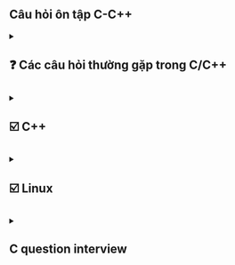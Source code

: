 ## Câu hỏi ôn tập C-C++ 
<details> 
<summary><h2> ❓ Các câu hỏi thường gặp trong C/C++<h2></summary>
<details>
    <summary><h3>⭐Tại sao lại sử dụng ngôn ngữ C<h3></summary>
    
C có nhiều ưu điểm chẳng hạn như : về mặc tốc độ, tính linh hoạt tính module và khả năng mở rộng. đặc biệt nó gần với ngôn ngữ máy cho khả năng linh hoạt vể kiểm soát vùng nhớ tác động lên phần cứng sâu hơn. 
</details>

<details>
    <summary><h3>⭐ Điểm khác biệt C/C++ <h3></summary>

C là ngôn ngữ cơ sở nền tảng cho nhiều ngôn ngữ khác, trong đó bao gồm c++, vì vậy c và c++ có nhiều điểm khác biệt nhau. C theo hướng thủ tục còn c++ hướng đối tượng. 
    
Hướng thủ tục là c chia nhỏ chương trình thành các hàm và hoạt động theo trình tự nhất định. C được trình bài theo hướng tuyến tính thông qua các hàm không có khái niệm lớp hay đối tượng như c++. các hàm của C thì hoạt động độc lập và không có khái niệm đóng gói hay kế thừa như c++.
Về biến thì các biến toàn cục và cục bộ được dùng để chia sẽ dữ liệu giữa giữa các hàm nhưng không có khả năng ẩn nó bên trong 1 đối tuọng .

Quy trình thực thi: thì C thực thi từ trên xuống dưới theo thứ tự, Không có khả năng Đa hình nay nạp chồng 1 cách linh hoạt như c++.

</details>

<details>
    <summary><h3> ⭐ Làm thế nào để tăng và giảm trong C <h3></summary>

++variable or variable++ 

> Sự khác nhau của chúng

++variable : Tăng trước sau dó mới dùng giá trị đó 
```c
int i = 7;
int x = 3;
int c = 7 + (++x) = 11;
```
variable++ : dùng rồi mới tăng 
```c
int i = 7;
int x = 3;
int c = 7 + (x++) = 10;
```

</details>

<details>
    <summary><h3>⭐ Khái niệm con trỏ treo lơ lửng trong C<h3></summary>

Là 1 con trỏ đến 1 vùng nhớ được giải phóng hay đến vùng nhớ k hợp lệ. Khi một con trỏ trở thành con trỏ lơ lửng việc sử dụng sẽ gây ra hậu quả không mông muốn. Khi ta cố gắng tri cập vào địa chỉ của con trỏ lơ lững ta có thể gặp lỗi runtime hay crash hoặc kết quả không đoán trước được.

</details>

<details>
    <summary><h3>⭐ Cách để bạn có thể lấy được dữ liệu người dùng <h3></summary>

Dùng scanf() để đọc giá trị từ bàn phím. Đọc dữ liệu theo các định dạng đã được chỉ định 
</details>

<details>
    <summary><h3>⭐ So sánh global variable và local variable <h3></summary>

- Về thời gian tồn tại
    G_var : tồn tại đến khi chương trình kết thúc.
    L_var : tồn tại trong func mà nó được khởi tạo và sẽ đươc giải phóng khi func kết thúc.
    Static L_var : sẽ tồn tại đến khi chương trình kết thúc. nhưng nó chỉ được gọi tại func khai báo nó. và giữ nguyên giá trị khi được gọi lại tại hàm.
- Về vị trí lưu trữ : 
    G_var: được lưu ở phân vùng data or bss tùy thuộc vào cách khai báo.
    L_var: được lưu tại phân vùng stack của bộ nhớ.
    static l_var : được lưu tương tự như G_var. 

</details>

<details>
    <summary><h3>⭐ String có phải là một kiểu dữ liệu không <h3></summary>

- String không phải là một kiểu dữ liệu nguyên thủy. thay vào đó chuổi trong C được biểu diễn thông qua một mảng ký tự(char []) được kết thúc bằng '\0' null character.
- String có thể được khai báo ở stack head hay là cả .rodata (read only data) dùng con trỏ để trỏ đến phân vùng đó.

</details>

<details>
    <summary><h3>⭐ Library<h3></summary>
Có 2 loại lib là static lib và dynamic lib(shared lib)
>> Sự khác nhau giữa chúng 
    Static lib : là tập hợp các file object đã biên dịch sẵn liên kết lại thành 1 file .a (unix) hay lib(win) Khi biên dịch toàn bộ mã cần thiết từ static lib sẽ được nhúng thảng vào file thực thi . 
    = load nhanh hơn không cần reslove symbol lúc runtime 
    = file thực thi lớn, cần build lại chương trình lúc cập nhật, có thể taoj bản dư thừa củ cùng một thư viện dùng các ứng dụng khác nhau 
    dynamic lib: là thư viện biên dịch riêng biệt .so (unix) hay .dll (win) khi biên dịch chỉ thông tin metadata và sysbol được nhúng vào file thực thi 
    = kích thước file thực thi nhỏ hơn, dễ cập nhật thư viện mà không cần build lại chương trình, các ứng dụng khác nhau có thể dùng chung 1 bản thư viện 
    = Phụ thuộc vào file trên hệ thống thiếu .so hay dll sẽ không chạy, việc resolve symbol có thể mất thời gian lúc runtime, rủi ro version mismatch
</details>

<details>
    <summary><h3>⭐ Khái niệm statck trong C/c++<h3></summary>

là dạng cấu trúc dữ liệu FILO: có nghĩa là dữ liệu đưa vào đầu tiên sẽ nằm dưới đái và khi lấy ra sẽ lấy từ trên xuống.
Stack có bộ nhớ rất thấp tùy thuộc vào kiến trúc hệ điều hành. nếu khai báo vượt quá sẽ gây ra lỗi tràn stack (Stack overflow)
</details>

<details>
    <summary><h3>⭐ Điều gì xảy ra khi một ngoại lệ (exception) được ném ra và không được bắt<h3></summary>

- Ứng dụng bị dừng đột ngột : hệ điều hành trình biên dịch sẽ chấm dứt quá trình thực thi của chương trình để ngăn chặn hành vi không mong muốn 
- Thông báo lỗi hệ thống
- Rò rỉ tài nguyên : Ngoại lệ xảy ra trong khi tài nguyên như tệp tin, bộ nhớ hoặc kết nối mạng đang được sử dụng mà không có cơ chế giải phóng có thể dẫn đến rò rỉ tài nguyên.
- Trạng thái không nhất quán : Nếu chương trình thực hiện 1 thao tác quan trọng(ví dụ như cập nhật dữ liệu) dữ liệu có thể bị sai lệch hoặc không được lưu trữ đầy đủ 
- Ảnh hưởng đến trạng thái người dùng : Trong các ứng dụng giao diện người dùng một ngoại lệ không được xử lý có thể khiến ứng dụng bị treo .
</details>

<details>
    <summary><h3>⭐ Điều gì xảy ra khi ta cố gắn giải phóng con trỏ đã giải phóng trc đó <h3></summary>

- Lỗi segmentation fault Hệ thống có thể phát hiện lỗi truy cập bộ nhớ không hợp lệ và chấm dứt chương trình với lỗi segmentation fault 
- Lỗi khó đoán định : Bộ nhớ có thể thay đổi không mong muốn, dẫn đến hành vi kỳ lại trong chương trình mà khó xác định nguyên nhân .
- Rò rỉ hoặc hỏng bộ nhớ: một số hệ thống quản lý bộ nhớ có thể cấp phát lại vùng nhớ bị giải phóng, gây ra lỗi truy suất dữ liệu hoặc chương trình treo.
- Lỗ hỏng bảo mật 
</details>

<details>
    <summary><h3>⭐ Cấu trúc dữ liệu tree<h3></summary>

- Là một kiểu cấu trúc phân cấp trong đó mỗi phần tử(node) có thể có nhiều phần tử con Một số loại cây phổ biến 

Binary tree(cây nhị phân) : mỗi note có tối đa 2 phần tử con  
binary search tree cây nhị phân có tính chất đặt biệt. Với mỗi node, tất cả các giá trị bên trái nhỏ hơn node và các giá trị bên phải lớn hơn node 
B-tree : được dùng trong nhiều hệ thống tệp
AVL-tree Cây Bts có thêm tập tính cân bằng để đảm bảo hiệu xuất tốt khi tìm kiếm.  
</details>

<details>
    <summary><h3>⭐ Khái niệm binary tree<h3></summary>

-> cấu trúc dữ liệu dạng cây mỗi node có tối đa 2 node con một bên trái 1 bên phải , có 1 node root từ đó các node con được xây dựng dựa trên node root. 
-> Có thể rỗng, tức là không có node nào. 

</details>

<details>
<summary><h3>⭐ Sự khác biệt của delete và delete [] trong c++<h3></summary>

-> cả 2 đều được dùng để giải phóng bộ nhớ của một đối tượng được cấp phát bằng new.
->> delete : giải phóng một đối tượng được cấp phát bằng new.
->> delete[] : giải phóng một mảng đối tưởng cấp phát bằng new[].
</details>

<details>
<summary><h3>⭐  <h3></summary>
</details>
</details>

<details>
<summary><h2>☑️ C++ <h2></summary>

<details>
<summary><h3>🌏 Class and Object<h3></summary>

-> Class là gì :  class là một kiểu cấu trúc dữ liệu trong c++ do người dùng tự định nghĩa dùng để mô tả các thuộc tính và phương thức. class là một khuôn mẫu sẽ không tốn bộ nhớ ram cho đến khi được dùng để khởi tạo.
-> object là gì : là 1 đối tượng được khai báo tư class và nó sẽ chiếm một vùng nhớ cụ thể trên ram để lưu trữ dữ liệu và cung cấp các phương thức của class.

<details>
<summary><h4>💙 Constructor and destructor <h4></summary>
-> Constructor là gì : Constructor là 1 phương thức đặt biệt, được gọi khi khởi tạo object. mục đích là khởi tạo giá trị ban đầu cho obj. 
->> Đặc điểm : có trùng tên với class và không có kiểu trả về kể cả kiểu void, có thể overload được với các parameter khác nhau.

-> Destructor  là gì : ngược lại với destructor là 1 phương thức được gọi tự động khi object ra khỏi phạm vi hoạt động hoặc bị giải phóng.
->> Đặc điểm : giống tên class nhưng có dấu ngã và kcos tham số và k overload.

</details>
<details>
<summary><h4>💙 Copy constructor<h4></summary>

-> là 1 contructor đặt biệt để tạo 1 đối tương mới bằng cách sao chep giá trị của 1 obj hiện có. nó được dùng nếu bạn muốn đảm bảo quá trình copy 1 cách chính xác và và kiểm soát được hành vi sao chep. 
->> Tham số truyền vào là 1 tham chiếu hằng đến 1 obj 
->> copy là 1 khái niệm và deep copy hay shallow là 1 quá trình thực hiện 

```c++
class obj1 {
    public:
    int x ;
    obj1(int a) : x(a){}
    obj1(const obj1 &a){
        x = a.x;
    }
};

int main(void){
    obj1 myObj(2);
    obj1 my_2 = myObj;
    printf("%d",my_2.x); // => out 2
    return 0;
}
```
</details>
<details>
<summary><h4>💙 Move constructor <h4></summary>

-> Move constructor la gi : là 1 constructỏ đặc biệt thay vì sao chép lại nó sẽ lấy giá trị của 1 obj sẵn có và đặt giá trị của obj có sẵn về trạng thái hợp lệ nhưng rỗng (con trỏ của đối tượng cũng sẽ là con trỏ null pointer) 

-> ứng dụng: khi làm việc với dữ liệu lớn(như mảng hay danh sách hoặc đối tượng có vùng nhớ động) thì giúp giảm tài nguyên và tối ưu chi phí. đảm bảo thao tác nhanh chống mà không tạo ra bản sao.

```c++
class obj1 {
    public:
    int* x ;
    obj1(int a) : x(a){}
    obj1(obj1 &&a){
        x =new int(a.x);
    }
};

int main (void){
    obj1 my_1(2);
    obj1 my_2 = std::move(my_1);
    my_1.x ; /// khong co gi
    my_2.x ; /// 2
}
```
</details>

<details>
<summary><h4>💙 Shallow copy <h4></summary>

-> tạo bản sao chứa tham chiếu hoặc con trỏ đến dữ liệu góc thay vì sao chép toàn bộ. vì vậy khi thay đổi giá trị thì đối tượng gốc cũng bị ảnh hưởng. do cùng tham chiếu đến 1 địa chỉ.
-> lưu ý shallow copy có thể gây lỗi , đặt biệt trong trường hợp giải phóng bộ nhớ. con trỏ obj còn lại sẽ bị tình trạng con trỏ lơ lửng.
```c++
class obj1 {
    public:
    int* x ;
    obj1(int a) {
        x = new int (a);
    }
    obj1(const obj1 &a){
        x =a.x;
    }
};

int main (void){
    obj1 my_1(2);
    obj1 my_2 = my_1;
    my_1.x ; /// 2
    my_2.x ; /// 2
}
```
</details>
<details>
<summary><h4>💙 Deep copy  <h4></summary>

-> là cách sao chép mà các đối tượng bằng cachs nhân bản hoàn toàn và nó đều đọc lập và không chia sẽ vùng nhớ với đối tượng gốc.
```c++
class obj1 {
    public:
    int* x ;
    obj1(int a) {
        x = new int (a);
    }
    obj1(const obj1 &a){
        x =new int (*a.x);
    }
};

int main (void){
    obj1 my_1(2);
    obj1 my_2 = my_1;
    my_1.x ; /// 2
    my_2.x ; /// 2
    *my_2.x =3;
    my_1.x ; /// 2
    my_2.x ; /// 3  
}
```

</details>
<details>
<summary><h4>💙 Friend  <h4></summary>

-> dungf để khai báo một hàm hoặc 1 class là bạn bè của 1 class khác khi 1 hàm hoặc 1 class đuocwj khai báo friend nó có quyền truy cập vào các thành viên (private) or protected mặc dù theo mặc định thì các hàm này chỉ cps thể truy cập từ bên trong class.
```c++
class myObj{
    private : 
    int x;
    public :
    myObj(int a) : x(a){}

    friend void display (const myObj &obj);
}

void display (const myObj &obj){
    printf("%d", obj.x);
}

int main (){
    myObj o1(1);
    display(o1); // 1
    return 0;
}
/////////////////
class myObj{
    private : 
    int x;
    public :
    myObj(int a) : x(a){}

    friend class B;
}
class B{
    public:
    void display (const myObj &obj){
    printf("%d", obj.x);
}
}

int main (){
    myObj o1(1);
    B o2;
    o2.display(o1); // 1
    return 0;
}
```
</details>
<details>
<summary><h4>💙 this pointer <h4></summary>

-> COn tror this được sử dụng bên trong class giúp tham chiếu đến đối tượng hiện tại đang goi thành viên của class. 

->> Chỉ dùng bên trong class luôn trỏ đến đối tượng hiện tại tức là đối tượng mà phương thức đó đang gọi giúp tham chiếu đến chính đối tượng hiện tại đâg gọi thành viên của class. Hữu ích khi có sự trùng lập giữa biến và tham số giúp phân biệt rõ ràng hơn

</details>
</details>

<details>
<summary><h3>🌏 Overloading <h3></summary>

- Overloading là gì : là một kỹ thuật trong c++ cho phép nạp chồng các hàm toán tử có tên trùng nhau nhưng có các chức năng khác nhau, dựa vào số lượng hoặc kiểu tham số mà ta cung cấp. overloading giúp cho mã nguồn linh hoạt và dễ đọc hơn

- lưu ý khi dùng không thể overload :: .* . . hai hàm chỉ dựa trên kiểu trả về

- overloading  function : sử dụng 1 tên hàm cho nhiều chức năng dựa vào tham số truyền vào.
- operator overloading : mở rộng chức năng của toán tử để làm việc với kiểu dữ liệu tùy chỉnh.

<details>
<summary><h4>💙 copy <h4></summary>

- Khi operator overloading = kiểm soát đối tuongjw được gán từ đối tượng khác

- Toán tử này nó khác với copy constructor nó chỉ được gọi khi cả 2 đã tồn tại 

```c++
class my_obj{
    private :
        int * data;
    public :
        my_obj(int a){
            data = new int(a);
        }
        my_obj& operator=(const my_obj& obj){
            if (this != &obj){
                delete data;
                *(this->data) = new(*obj.data);
            }
            return *this;
        }
};

int main void {
    my_obj o1(12);
    my_obj o2(1);
    o2 = o1;
    // o2.data =12
}

```
</details>
<details>
<summary><h4>💙 Move <h4></summary>

tương tự như move constructor thì move operator cũng là duy chuyển dữ liệu từ đối tượng này sang đối tượng khác và đưa dữ liệu của đối tưởng củ thành rỗng . chỉ khác là nó chỉ áp dụng cho 2 đối tượng đã tạo rồi. 

```c++
class my_obj{
    private :
        int * data;
    public :
        my_obj(int a){
            data = new int(a);
        }
        my_obj& operator=(const my_obj& obj){
            if (this != &obj){
                delete data;
                *(this->data) = new(*obj.data);
                obj.data = nullptr; 
            }
            return *this;
        }
};

int main void {
    my_obj o1(12);
    my_obj o2(1);
    o2 = std::move(o1);
    // o2.data =12
    // o1.data = null
}

```
</details>

<details>
<summary><h4>💙 member function <h4></summary>

- khi overloading member function thì các member đó có thể cùng trong 1 class cùng tên với nhau nhưg sẽ khác các parameter 
</details>

</details>

<details>
<summary><h3>🌏 Inheritance <h3></summary>

- Inheritance là gì : Cho phép các lớp con kế thừa các thuộc tính và phương thức của lớp khác. Mục đích là giảm thiểu mã nguồn tái sữ dụng lại mã.

- public Inheritance : lớp con kế thừa các thành phần của lớp cha và đặt nó ở trạng public bên lớp con. các trạng thái protected được kế thưa nhưng sẽ vẫn ở trạng thái protected và chỉ có thể truy cập bằng các phương thức được cup cấp ở lớp con.Đối vói private khi kế thừa thì lớp con vẫn có nhưng các thành phần này phải được gọi từ public tại lớp cha khai báo và lớp con kế thừa.

- protected Inheritance : lớp con kế thừa và đặt các kế thừa ở trạng thái protected tức là không thể gọi bên ngoài nhưng có thể gọi thông qua các method mà lớp con cung cấp và có thể kế thừa cho các lớp con tiếp theo.

- private Inheritance : Lớp con kế thừa và đặt tất cả các thuộc tính về pravite. thành viên private của lớp cha vẫn phải gọi qua phương thức được khai báo ở lớp cha. còn các thành viên ở protected or public vẫn có thể truy cập qua phương thức của lớp con. nhưng các kế thừa sau sẽ phải được gọi qua phương thức của lớp lớn hơn.

<details>
<summary><h4>💙 Constructor and destructor <h4></summary>

- Khi lóp con được khởi tạo thì nó sẽ gọi constructor của lớp cha trước. nếu lớp cha không có constructor thì chương trinhf sẽ tạo 1 constructor cho lớp lớp đó. nếu lớp cha k khai báo constructor defaul mà khai báo constructor có tham số cài đặ thì lớp con phải gọi tường minh trước VD:
```c++
class parent {
    private : 
        int data;
    public :
        parent(int a) : data(a){}
};

class child : public parent {
    private : 
        int data;
    public :
        chill(int value ) : parent(value){}
};
```

</details>

<details>
<summary><h4>💙 Copy and move <h4></summary>

Copy hoặc Move Constructor trong Kế thừa:

Copy/Move Constructor không chỉ ở lớp con mà còn ở lớp cha:

Khi lớp con có copy constructor hoặc move constructor, lớp con phải tường minh gọi copy hoặc move constructor của lớp cha.

Nếu không gọi tường minh, copy/move constructor mặc định của lớp cha (nếu có) sẽ được gọi tự động.

Constructor mặc định và Constructor đặc biệt:

C++ sẽ tự động tạo constructor mặc định (default constructor), copy constructor mặc định, hoặc move constructor mặc định cho lớp, nhưng:

Chỉ khi lớp không khai báo bất kỳ constructor nào.

Nếu lớp có các trường hợp đặc biệt như con trỏ hoặc quản lý vùng nhớ động, và không định nghĩa copy/move constructor tường minh, các constructor mặc định có thể không được tạo, dẫn đến lỗi biên dịch hoặc lỗi khi chạy chương trình (runtime).

Khi đã khai báo constructor bất kỳ:

Nếu một lớp đã khai báo constructor (ví dụ, constructor có tham số), C++ sẽ không tạo constructor mặc định hoặc copy/move constructor mặc định.

Điều này là do C++ coi rằng lập trình viên muốn tự kiểm soát cách đối tượng được khởi tạo.

Khi lớp cha chỉ có constructor tham số, mà lớp con không gọi tường minh copy/move constructor của lớp cha, điều này sẽ gây lỗi biên dịch.

Hậu quả khi không gọi tường minh trong kế thừa:

Khi lớp cha không có constructor mặc định và lớp con không gọi tường minh copy/move constructor của lớp cha, chương trình không thể biên dịch được do thiếu cách khởi tạo phù hợp cho lớp cha.

</details>

</details>

<details>
<summary><h3>🌏 Polymorphism  <h3></summary>

- là tính đa hình trong lập trình hướng đối tượng cho phép 1 đối tượng có thể biểu diễn theo nhiều thuộc tính khác nhau giúp tăng tính linh hoạt mở rộng trong thiết kế chương trình.

- có 2 loại đa hình : 
    
    compiler-time polymorphims : đây là loại đa hình quyết định cách thức hoạt động  của đối tượng tại thời điểm biên dịch chương trình.

    runtime polymorphism : quyết đinh cách thức tại thời điểm chạy. DDuocj thực hiện thông qua kế thừa hoặc hàm ảo hóa(virtual function)

<details>
<summary><h4>💙 Virtual <h4></summary>

- là 1 method trong lớp base được thiết kế để có thể ghi đè bởi các lớp dẫn xuất, cho phép thực hiện runtime-polymorphism. 

- khi 1 phương thức được khai báo virtual điều này có nghĩa là lớp dẫn xuất có thể overide lại cùng tên cùng tham số 

- c++ tạo 1 bảng đặt biệt Vtable chứa các con trỏ đến các phương thức tương ứng của đối tượng thay vì phương thức của lớp cơ sở. tại thời gian chạy con trỏ được sử dụng đê truy cập đến phương thức thực tế của đối tượng. 

- Dùng chung virtual cùng với destructor trong kế thừa đảm bảo destructor của lớp cơ sở được gọi một cách chuẩn sat ví dụ như trong trường hợp dùng con trỏ lớp cơ sở để quản lý đối tượng của lớp dẫn suất mà không dùng virtual thì khi chúng ra giải phóng con trỏ chỉ giải phòng vùng nhớ của lớp cơ sở lớp dẫn xuất k được gọi destructor đúng cách.

vd : khi dùng chung với virtual destructor

```c++
class base{
    private :
        int a
    public : 
        base(int a) : this->a(a){}
        virtual ~base(){
            cout << "Base destructor called" << endl;
        };
};

class derived : public base {
    private:
    int* data;

public:
    derived() {
        data = new int[100]; // Cấp phát vùng nhớ
        cout << "Derived constructor called" << endl;
    }

    ~derived() { // Destructor của lớp dẫn xuất
        delete[] data; // Giải phóng vùng nhớ
        cout << "Derived destructor called" << endl;
    }
};

int main(void){
    base *obj = new derived();
    delete obj;
}
```

    output : Derived destructor called
             Base destructor called




</details>
<details>
<summary><h4>💙 Abstract <h4></summary>

- Đươc sử dụng để định nghĩa 1 khung chung hoặc giao diện cho các lớp dẫn suất. Nó k được sử dụng trực tiếp mà được khai báo qua các lớp con.

- Note : các lớp kế thừa phải khai báo nó không thì chính lớp đó cũng thành 1 abstract . Nên có các virtual destructor để đảm bảo được hủy đúng cách.

- lợi ích là nó tanwng tính linh hoạt và khả năng mở rộng. các lớp mới dễ dàng kế thừa và triển khai mà không cần thay đổi mã nguồn hiện tại. Hổ trợ đa hình giúp các đối tượng khác nhau có thể xử lý thông qua 1 giao diện chung.

</details>
</details>

<details>
<summary><h3>🌏 Smart pointer  <h3></summary>

- smart pointer là một khái niệm dùng để quản lý tự động vùng nhớ động và tài nguyên, thay vì phải lo lắng về việc giải phóng vùng nhớ sau khi dùng. Smart pointer sẽ tự động giải phóng sau khi dùng tránh rò rỉ và duoble delete trong lập trình.

- Các loại smart pointer

    Unique pointer : Chỉ định rỏ quuyền sở hữu ownship của tài nguyên , tại 1 thời điểm chỉ có 1 unique pointer không thể sao chép nhưng có thể move nó. 

    Share poniter : Hổ trợ nhiều đối tượng chia sẽ quyền sở hữu, nó dùng reference count để đếm số lượng đối tượng đang sở hữu khi mà = 0 thì sẽ tự động giải phóng vùng nhớ. 

```c++
int main (void){
    std::share_ptr<int> ptr_1 = std::make_share<int>(20); // count = 1
    {
        std::shared_ptr<int> ptr2 = ptr1; //count = 2
    }
    //count = 1
    return 0;  // count = 0

}
```
    Luu y khi dùng share_pointer phải tránh vòng lập tham chiếu như share A = share b ; và share b lại = share a nếu như vậy referent count sẽ không bao giờ bằng 0; 

    Cách giải quyết là dùng weak pointer vì weak pointer không tăng vòng lập tham chiếu. nó chỉ theo dỗi share poniter mà không tham gia vào quyền sở hữu

</details>

<details>
<summary><h3>🌏 STL<h3></summary>

- Là 1 thư viện tiêu chuẩn trong c++ cung cấp 1 tập hợp các công cụ mạnh mẻ trong c++ để làm việc với cấu trúc dữ liệu và thuật toán. Nó được thiết kế để giúp Dev dễ dàng thao tác với dữ liệu đồng thời đảm bảo tính hiệu quả trong việc quản lý bộ nhớ, xử lý các phép toán, và thực thi các thuật toán phổ biến. 

- Container : là 1 cấu trúc dữ liệu giúp nó quản lý cá nhóm phân tử  các contaner tiêu biểu như list vector 

- Algorithm : STL cung cấp các thuật toán được định nghĩa trước để xử lý dữ liệu như: Sắp xếp (sort) Tìm kiếm (find) Duyệt (for_each) Loại bỏ (remove) Thuật toán hoạt động trên các container thông qua iterators.

- Iterarors : Iterators là công cụ để duyệt qua các phần tử trong containers. Nó tương tự con trỏ, giúp bạn truy cập tuần tự các phần tử.

- Lợi ích của STL:

        Tăng năng suất lập trình:
        Giảm thời gian viết mã nhờ các công cụ đã được tối ưu và thử nghiệm kỹ lưỡng.

        Tính linh hoạt:
        STL cung cấp các công cụ có thể làm việc với bất kỳ loại dữ liệu nào thông qua templates.

        Hiệu suất cao:
        Các cấu trúc dữ liệu và thuật toán trong STL được tối ưu hóa để hoạt động hiệu quả cả về tốc độ và sử dụng bộ nhớ.

        Mã nguồn dễ đọc và bảo trì:
        Sử dụng STL làm cho mã nguồn ngắn gọn, dễ hiểu và có tính module cao.

<details>
<summary><h4>💙 Templates <h4></summary>

- Cung cấp một cách để tạo ra các hàm hoặc các lớp mà kiểu dữ liệu được định nghĩa 1 cách tổng quát. Khi sử dụng templates c++ sẽ tạo ra các phiên bản cụ thể của các hàm hoặc các lớp tương ứng trong quá trình biên dịch

- Function templates : Cho phép định nghĩa hàm với kiểu dữ liệu tổng quát

vd 
```c++
template <typename T>
T add(T a, T b){
    return a+b;
}

int main(void){
    add<float>(5.6, 1.2); // add = 6.7 float
    add<int>(12,3); // 15 int
}

```

- Class template : ddinhj nghia lop voi nhieu kieu du lieu khac nhau

```c++
template <typename A>
class base{
    A data;
    base(A data) : this->data(data){}
    ~base();
}

int main(){
    base<int> obj_1(1); // data = int = 1
    base<string> obj_2("Khoi"); // data = string = Khoi
}
```





</details>

</details>

<details>
<summary><h3>🌏 Lambda expressions<h3></summary>

- Là 1 hàm ẩn danh được khai báo ngay tại nơi cần sử dụng. nó hoạt động như 1 hàm bình thường nhưng có 1 số điểm khác biệt : Không cần đặt tên , có thể truyền trực tiếp vào hàm khác, có thể bắt biến từ môi trường bên ngoài. 

- lợi ích viết hàm ngắn gọn xử lý lọgic ngay tại thời điểm và nó thích hợp với các hàm STL library.  

cấu trúc 
```c++
    [capture] (int x) {body}
    capture : bắt biến từ môi trường bên ngoài 
    (int x) : parameter 
    {body} : xử lý logic 
```

Vd 
```C++
int main (void){
    auto num = [](int a ){return a+1 };
    num(1); // num =2

    vector<int> a = {1,2,3,4,5};

    for_each(a.begin();a.end();
        [](int x){
            cout << x<<endl;
        } 
    );
}

```
</details>

</details>

<details>
<summary><h2>☑️  Linux <h2></summary>

- Là 1 hệ điều hành mã nguồn mở, thuộc họ hệ điều hành giống Unix được xây dựng dựa trên nhân linux. Nổi tiếng với tính linh hoạt ổn định và bảo mật. Thường dùng cho máy chủ, thiết bị nhúng và cả máy tính cá nhân. Đặc điểm nổi bật của Linux là mã nguồn mở, cho phép mọi ng có thể xem và sửa đổi và phân phối mã nguồn điều này làm cho cộng đồng mạnh mẻ và liên tục cải tiến. 
<details>

<summary><h3>⏩ Linux file system <h3></summary>

- Tổng quan về file 
    
    Regular file : các file như file text, file excutable
    Directories file : file chứa các file khác.
    Character device file: file đại diện cho các thiết bị không có địa chỉ vùng nhớ. (các ngoại vi như chuộc )
    Block deviec file: File đại diện cho các thiết bị có địa chỉ vùng nhớ (usb bộ nhớ)
    Link file : file đại diện cho file khác. 
        -Hard link: Chia sẻ dữ liệu, file này mất thì file kia vẫn dùng được.

        -Soft link: Chỉ dẫn đường tới file gốc, file gốc mất thì link bị "hỏng."
    
    Socket file : file đại diện cho socket
    pipe file : file đại diện cho pipe

- Phân quyền 

    -rwxrw-rw-

    dấu dầu tiên là loại file 
    3 vị trí têp là là user (u) : 
    3 vị trí kế là group (g) : Linux cho phép add ng dùng vào group nên chỉ có ng trong group mới được sữa
    3 vị trí cuối là other (o) : ai cũng có quyến sữa

    read (r), write (w), excute(x)

lệnh đổi user , sudo chown <name> <file>
lệnh đổi về root 
sudo chown root file_name
Thay đổi nhóm:

bash
sudo chown :root file_name
Thay đổi cả user và group:

bash
sudo chown root:root file_name

giao tiếp với file có các hàm như system call 

open (file, flag mode) return fd(file descriptor)

write (fd, buf, size)




</details>
<details>

<summary><h3>⏩ Multi-Threading <h3></summary>

- cho phép chương trình thực thi nhiều tác vụ đồng thời với nhau. từ đó tăng hiệu suất và giảm thời gian chờ của ứng dụng 

- contextswitch time : thread switch lẹ hơn process.
- Share memory : các thread nằm cùng 1 process dễ dàng trao đổi dữ liệu với nhau . Trên hệ thống multi-core thì các thread có thể hoạt song song với nhau. Nếu 1 thread mà bị block thì các thread khác vẫn hoạt động bình thường. và khi tạo 1 thread thì chúng sẽ được đặt trong stack segment. 

- Nếu crashed thì các threads trên cùng 1 process sẽ bị tạm dừng ngay. Các thread thì nó sẽ ngang hàng với nhau. 

- Để định danh 1 thread thì nó là threadID có thể là số nguyên hoặc nó là 1 struct thông thường nó là 1 struct. Để mà so sánh 2 thằng struct này thì có hàm pthread_self() : threadID và pthread_equal() : truyền vào 2 thread và trả lại kết quả xem nó có giống nhau không .

- Khi viết 1 hàm main process thì hàm đó đc gọi là main thread luôn. tiến trình mà chỉ có main thread thì đơn luồng. còn tiến trình mà tạo thread là đa luồng. 

</details>
<details>

<summary><h3>⏩ Socket <h3></summary>

- là 1 cơ chế truyền thông cho phép các tiến trình có thể giao tiếp với nhau trên cùng 1 thiết bị hay kể cả là khác thiết bị.

- socket được đại diện bởi 1 file socket descriptor. thông tin được mô tả trong file socket 1 domain, type, protocol. 

-> Domain : Unix domain, Internet domain

    Unix domain : giao tiếp giữa các tiến trình trê cung 1 thiết bị.

    Internet domain : giao riếp thông qua Internet IPV4 IPV6.

-> Type có 2 loại : 

    Stream socket (TCP) : qua 3 bước bắt tay để tạo liên kết 
    -> Bind 
    -> Listen 
    -> accept 
    - dữ liệu truyền đi tin cậy đảm bảo nhận theo thứ tự , yêu cầu tạo kết nối trước khi truyền, thường dùng khi chuỗi dữ liệu bit

    Datagram socket (UDP) : nó đơn giản hơn TCP
    - Không tin cậy dữ liệu truyền đi có thể mất, khoogn theo thứ tự, không có thông báo khi truyền lỗi. Không cần tạo kế nối trước khi truền. Truyền data ngay cả khi tiến trình khác k tồn tại. Thường được dùng nếu dữ liệu là các gói tin,


-> ptotocol là cách thức đóng gói dữ liệu cung 1 cập Domain và type chỉ tồn tại 1 protocol nên thường bằng 0 

các bước dùng các system call socket (stream)

Master :
    socket : tạo file socket
    blind : gán socket với địa chỉ
    listen : lắng nghe các kết nối trong hàng đợi
    accept : chấp nhận các kết nối.
client
    connect -> master accept 

    sau đó giữa 2 socket sẽ trao đổi qua read anh write

các bước dùng các system call socket (UDP)

    socket : tạo file socket
    blind : gán socket với địa chỉ

    sau đó giữa 2 socket sẽ trao đổi qua read anh write
</details>
<details>

<summary><h3>⏩ Character device file <h3></summary>

- là mọt loại file trên linux/ unix dùng để giao tiếp giữa user space và kernel space bằng cách ghi và đọc từng byte thường được sử dungjh các thiết bị như usb, thiết bị ngoại vi. đây là cách hữu ích để truyền dữ liệu hoặc gửi yêu cầu. 

- Majo và Minor Là : Là 2 thông số quan trọng trong quản lý các thiết bị và tệp thiết bị. Major number đại diện cho trình điều khiển tương ứng mà kernel dùng để giao tiếp với thiết bị. Minor number là loại cụ thể mà Major quản lý. 

- Class đại diện cho 1 nhóm thiết bị cùng loại giúp cho việc tổ chức và quản lý thiết bị tốt hơn. khi tạo classs các thiết bị cùng 1 class sẽ xuat hienj trong sys/class.

- class hổ trợ tạo device file tương ứng trong dev khong cần phải tạo thủ công bằng mknod. 

- dễ dàng mwor rộng tái sử dụng do nó tạo 1 giao diện chung cho tát cả các thiết bị trong cùng 1 nhóm 

- thích hợp với hệ thống sysfs nó sẽ tạo ra các entry tương ứng trong sysfs. Entry chứa các thuộc tính trạng thái của thiết bị cho phép người dùng hoặc ứng dụng thao tác với thiết bị thông qua các tệp trong sys/class

các lệnh tạo 

    int alloc_chrdev_region(dev_t * dev, unsigned baseminor, unsigned count, const char * name); lệnh cấp phát mijor, minor

    struct class : struct tạo class 

    struct class * __class_create(struct module * owner, const char * name, struct lock_class_key * key); : lệnh tạo class

    struct device * device_create(struct class * class, struct device * parent, dev_t devt, void * drvdata, const char * fmt, ...); lệnh tạo device
    
trong linux khi các lệnh tạo sẽ có các leebnhj hủy tương ứng

như class thì class_destroy, device_destroy
cấp phát thì có lệnh hủy cấp pháp unregister_chrdev_region : hủy đăng ký mijor and minor.

- Cấu trúc cdev struct là một phần của charactor device interface. Cấu trúc của nó giúp dễ dàng đăng ký và quản lý thiết bị với kernel. Mỗi thiết bị ký tự trong kernrnel thường được liên kết với instance của struct cdev. Nó liên kết thiết bị với hàm gọi hệ thống systemcall như open read, write , ioctl thông qua file_operations.

các thành phần chính của nó : 
    
    Kobject : đối tượng quản lý. 
    const struct file_opeartions *ops trỏ đến bảng hàm thao tác trên file
    dev_t dev : lưu Mijor minor.
    count : số lượng thiết bị quản lý

Example 
```c
#include <linux/module.h> 
#include <linux/fs.h>
#include <linux/device.h>
#include <linux/cdev.h>

struct __MDEV{
    struct class *m_class;
    dev_t m_dev;
    struct cdev m_cdev;
}mdev_t;

/*Function prototype*/
static ssize_t m_read(struct file *flip, char __user *buf, size_t size, loff_t *offset );
static ssize_t m_write(struct file *flip, char __user *buf, size_t size, loff_t *offset );
static int m_open(struct inode *inode, struct file *flip);
static void m_close(struct inode *inode, struct file *flip);

static struct file_operations fops = {
    .owner = THIS_MODULE,
    .read = m_read,
    .write = m_write,
    .open = m_open,
    .release = m_close
};
static int __init module_init(void){
    /*alloc region*/

    if (alloc_chrdev_region(&mdev_t.m_dev, 0,1,"m_dev") < 0){
        pr_err(" Alloc region failed\n");
    }

    /*create class*/
    mdev_t.m_class = class_create(THIS_MOUDLE,"class_dev");

    if(device_create(mdev_t.m_class,NULL, mdev_t.m_dev,NULL, "m_device") < 0){
        pr_err("error");
    }

    /*Create cdev struct*/
    cdev_init(&mdev_t.m_cdev,&fops);

    /*adding charracter device to the systerm*/
    cdev_add(&mdev_t.m_cdev,mdev_t.mdev, 1 );
}

```
</details>
<details>
<summary><h3>⏩ Sysfs<h3></summary>

Sysfs là gì : là 1 hệ thống tập tin ảo trong linux cung cấp giao diện giúp người dùng có thể truy cập và cấu hình các thông số của kernel thông qua hệ thống tập tin 
thường được gắn vào /sys nó thay thế /proc ở mục đích rỏ hơn ở thông tin hệ thống. 
sys tập trung vào thông tin phân cứng và kernel trong khi đó proc thì cung cấp tập trung vào thông tin tiến trình 

- Để tạo sysfs cần dùng kobject hoặc device_create_file() sau khi tạo sẽ xuất hiện entry bên trong /sys

- sysfs hổ trợ các thao tác độc ghi qua attribute có callback  show() để đọc hoặc strore() để ghi.

- ứng dụng thực tế quản lý thiết bị phần cứng mà không truy vấn trực tiếp đến kernel 

- Có thể thay đổi thông số kernel thông qua cách ghi data mà không cần reboot 

- nó có ảnh hưởng đến hiệu suất hệ thống nhưng không đáng kể vì nó lưu thông tin kernel ở dạng file text đơn giản. nếu 1 driver ghi vào file sys ở tốc độ cao nó có thể gây quá tải I/O.

- rủi ro khi dùng sysfs như : ghi nhầm thông tin phần cứng. Lộ thông tin phần cứng. cần đặt quyền truy cập đúng để tránh những thay đổi không mong muốn. 


</details>

<details>
<summary><h3>⏩ device-tree <h3></summary>

- Device tree là một file mô tả phần cứng ở dạng cấu trúc cây, mỗi device là 1 node mỗi node sẽ mang các thuộc tính và các thuộc tính có thể được mang dữ liệu hoặc để tróng.

- Vai trò của device tree : giúp hệ điều hành hiểu và quản lý phần cứng không sửa kernel. 
- Cấu trúc là dạng cây : với các device là các node, mỗi node có các thuộc tính và con của nó có thể là node khác. 
- Hoạt động : khi khởi động kernel sẽ đọc device tree để nhận diện phần cứng.
- Khai báo : thường được viết theo ngôn ngữ DTS(device tree source) và biên dịch thành DTB để kernel dùng. 
- ứng dungpj phổ biến trên các hệ thống linux chạy trên kiến trúc ARM đăcj biệt thiết bị nhúng.

cấu trúc device tree : 

kiểu dữ liệu số nguyên 32 bit đặt trong dấu <>
string trong dấu "".
boolean là 1 thuộc tính trống nếu khai báo trong device tree tức là nó true. không thì nó mặc địa false.

-> quy ước đặt tên : <name>[@address]{propertive} name lên đến 31 ký tự . address chỉ được dùng để truy cập vào node có thể không khai báo luôn. 

ALias, lable, pHandle

    aliases {
    ethernet0 = &fec;
    gpio0 = &gpio1;
    gpio1 = &gpio2;
    mmc0 = &usdhc1;
    [...]
    };
    gpio1: gpio@0209c000 {
        compatible = "fsl,imx6q-gpio", "fsl,imx35-gpio";
        [...]
    };
    node_label: nodename@reg {
        [...];
        gpios = <&gpio1 7 GPIO_ACTIVE_HIGH>;
    };

lable là cách để định danh 1 node bằng 1 cái tên duy nhất thực tế tên này được chuyển thành 1 giá trị 32bit ở DT compiler. ở ví dụ trên thì gpio1 và node_label là lable. 

Phandle là 1 giá trị 32bit liên kết với node. Và được sử dụng để định danh 1 node để có thể tham chiếu đến node dó từ thuộc tính của node khác. bằng cách sử dụng <&gpio1> ta có thể trỏ đến 1 node có tên là lable là gpio1

Để kernel có thể kiểm soát hể cả cây tìm 1 node thì khái niệm alias ra đời . Alias không được dùng trực tiếp tròn DT nhưng nó sẽ được kernel dùng. Ta có thể dùng hàm find_node_by_alias() để tìm đến 1 node 

lưu ý nến không định danh phandle ở node muốn trỏ tới thì phải dùng lable hoặc alias để dùng phandle tham chiếu đến nếu muốn gọi node từ node kahcs

vd khong dùng lable tham chiếu phải định danh phandle là số nguyên ở node muốn dùng làm tham chiếu 

    gpio@0209c000 {
        compatible = "fsl,imx6q-gpio";
        phandle = <0x1>;  // Định danh node bằng phandle
    };

    led {
        gpios = <&0x1 7 GPIO_ACTIVE_HIGH>;
    };





</details>

<details>
<summary><h3>⏩ U-boot <h3></summary>

- là 1 bootloader mã nguồn mở sử dụng rộng rải trong embedded linux để khởi động hệ thống và tải kernel vào bộ nhớ. U-boot hỗ trợ nhiều kiến trúc phần cứng khác nhau từ ARM, x86, đến powerPC. U-bôot giúp nhà phát triển thiết lập hệ thống ban đầu và chuẩn bị môi trường để kernel hoạt động. 

- các giai đoạn trong quá trình của u-boot gòm :
    - giai đoạn rom code mã rom đươc nhà phát triển nạp sẵn vào flash để tiềm kiếm bộ nhớ ngoài để tải và thực thi giai đoạn SPL
    - SPL (seconds program loader) : Là 1 chương trình nhỏ của rom code.(thường nó được load và chạy file MLO) dùng để khởi tạo DRAM và tải TPL hoặc load thẳng u-bool đầy đủ. 
    - TPL (thirt program loader) : thường chỉ xuất hiện trên các hệ thống phức tapj dùng để thực hiện các khởi tạo bổ sung trước khi u-boot được tải.
    - Giai đoạn U-boot : U-boot đầy đủ được tải vào bộ nhớ, cho phép người dùng thực thi tải kernel và hệ thống file root  

Cấu trúc u-boot : 
    MLO/Image
    tệp uEnv.txt : tùy chỉnh các hành vi của u-boot như viết script để thực thi các hành vi boot 
    

Các lệnh thường dùng trong U-boot

    bdinfo : xem thông tin hệ thống phần cứng hiện tại 
    printenv: in ra tất cả các biến môi trường hiện đang lưu trong u-boot 
        loadaddr : địa chỉ load kernel 
        fdtaddr : địa chỉ device tree
        bootcmd : thiết bị boot
        in ra 1 biến cụ thể printenv <name>

    các lệnh liên quan : 
        setenv : đặt sửa 1 biến môi trường
        saveenv : lưu lại 

    mmc list : kiểm tra các thiết bị mmc (sd card, emmc)

    lệnh load kernel vào vùng địa chỉ 
    step 1 chọn ổ sd card hoặc emmc : mmc dev 0 
    step 2 load kernel từ file zImage được lưu /boot/,, : 
        load <mmc> <loại mmc : partinsion> <address on ram> <file path image>
        vd : load mmc 0:1 ${loadaddr} /boot/zImage
    step 3 load devietree
        trương tự như load kernel 
    step 4 dùng lệnh boot để boot và
        bootz : zImage
        bootm : fitImage, uImage
        booti : arm4 Image
    
</details>

<details>
<summary><h3>⏩ Cross compiler<h3></summary>

- Cross compiler là gì : là quá trình biên dịch mã nguồn trên một máy tính có kiến trúc khác với thiết bị mục tiêu. Thường được thực hiện trên các máy có cấu hình mạnh để tạo ra các tệp thực thi chạy trên các kiến trúc nhỏ gọn có cấu hình không mạnh để tối ưu thời gian build. 

- Tại sao lại dùng cross compiler : 

    - tiết kiệm tài nguyên : thiết bị nhúng thường có phần cứng hạn chế không đủ để biên dịch mã nguồn.
    - tăng tốc độ phát triễn : Máy phát triển có cấu hình mạnh giúp biên dịch nhanh chống hơn so với thiết bị nhúng.
    - linh hoạt : Hỗ trợ nhiều kiến trúc phần cứng, từ ARM, x86 ... 

- toolchain là 1 công cụ bao gồm trình biên dịch(compiler), trình liên kết (linker), và 1 số côn cụ khác , một số toolchain phổ biến như :
    Linaro toolchain : 1 tỏng những toolchain phát triển kiến trúc ARM
    GCC : được sử dụng rộng rãi phát triển nhúng. 

- Thách thức khi làm việc với Cross compiler : 
    - cấu hình phức tạp : việc thiết lập toolchain đồi hỏi hiểu biết sâu
    - Đảm bảo toolchain tương thích với thiết bị mục tiêu
 
</details>

</details>

<details>
<summary><h2>C question interview <h2></summary>

<details>
<summary><h3> Quá trình Preprocessing có diễn ra đối với assambly code hay không?<h3></summary> 

- Trả lời cho câu hỏi này là vừa có vừa không. 

- có khi phụ thuộc vào toolchain và phần mở rộng của file > Ví dụ trong GCC hoặc ARM clang nếu file assembly đuocwj lưu dưới dạng .S thì trình biên dịch sẽ gửi file qua tiền xử lý như ngôn ngữ C và ta có thể sử dụng các chỉ thị xử lý như #include #define trong mã ngược lại.
- Không khi được lưu dưới dạng .s thì quá trình preprocessing sẽ không diễn ra và mã được gửi thẳng đến assembler để biên dịch ra mã máy. 

</details>
<details>
<summary><h3> Macro bitwase <h3></summary> 

- AND
```c
    0100
    0111
    ----
    0100
```

- OR
```c
    0100
    0111
    ----
    0111
```

- XOR
```c
    0100
    0111
    ----
    0011
```




- Swap dibbles bye:

```c
#define     SWAP_DIBBLES_BYTE(data)     (((data & 0x0F)<<4) | ((data & 0xF0)>>4))
```

- Swap Two byte

```c
#define     SWAP_TWO_BYTE(data)     (((data & 0x00FF)<<8) | ((data & 0xFF00)>>8))
```

-Swap Tow number dont use temp 

```c
#define     SWAP_TWO_NUM(a,b)       (a ^= b ^= a ^= b)

// Explain :  a ^ a = 0
    a = a^b 
    b = b^a = b ^ (a^b) => b = a
    a = a ^ b = a ^ (b ^ a) => a = b
```


</details>

<details>
<summary><h3> Startup code là gì  <h3></summary> 

- Là 1 một khối nhỏ thường được viết bằng asm chuẩn bị cho code phần mềm được viết bằng ngôn ngữ cao hơn như C/C++. Nó dùng đễ setup data memory. Nó cũng khởi tạo bằng không cho một phần dữ liệu chưa được khởi tạo khi nạp chương trình. 

- Follow theo các bước : 
    Disable all interrupt.
    Copy bất kỳ các dât được khởi tạo từ rom to ram 
    Set = 0 cho các dâta không được khởi tạo
    Bật interrupt 
    cài đặt process stask pointer
    cài đặt vùng Heap
    (c++) thực thi các constructor and cài đặt all global variable
    call main() function
</details>
<details>
<summary><h3> Buffer overFlown  <h3></summary> 

What is Buffer :
    Bạn có thể hiểu buffer là một "khu vực có giới hạn" trong bộ nhớ, nơi các biến của chương trình có quyền truy cập. Nếu chương trình truy cập vượt ngoài ranh giới của buffer (gọi là buffer overflow), có thể gây ra lỗi hoặc bị khai thác bởi hacker.

Khi overflown chương trình có thể bị crash hoặc gây ra các hành vi không mông muốn. và kẻ tấn công có thể tấn công là chương trình lỗi làm hongt dữ liệu hoặc đánh cấp dữ liệu liên tư.


</details>
<details>
<summary><h3> Callback funtion  <h3></summary> 

Callback là gì : Callback về cơ bản là bất kỳ mã thực thi nào được chuyển làm đối số cho mã thực thi khác. Mã đó dự kiến sẽ gọi hoặc thực thi đối số đó tại 1 thời điểm nó được gọi. 
Vd : trong cơ bản nếu tham chiếu của hàm đucợ chuyển sang hàm khác là đối số để gọi thì nó được gọi là callback. Trogn C thì hàm callback được gọi thông qua con tro hàm (function pointer)
tuân thủ các bước : 
 - Callback function
 - A callback registration
 - Callback excution

</details>

<details>
<summary><h3> Watch dog timer là gì <h3></summary> 

- là 1 thành phần phần cứng hoặt phần mềm được thiết kế để phát hiện và khôi phục hệ thống khỏi các sự cố hoặc lỗi hoạt động.

- cách nó hoạt động : 
    khởi tạo thời gian chờ : đây là khoảng thời gian tối đa mà hệ thống hoạt động k cần báo lại cho Watchdog
    Feeding the watchdog : có thể hiểu là trong quá trình hoạt độn phần mềm sẽ liên tục định kỳ cung cấp cho watchdog timer không bị kéo về 0
    Phát hiện time out : nếu như vì lý do gì đó mà chương trình k cung cấp cho watch dog và thời gian của watch dog timer về 0 thì gây ra sự kiện time out.
    Khi xảy ra timeout sẽ kích hoạt hành động phục hồi hệ thống. thường thì reset cả chương trình ở các hệ thống phúc tạp hơn thì kích hoạt ngắt để phần mềm cố gắng khôi phục lỗi trc khi reset. 

Lợi ích : tăng độ tin cậy và ổn định. Ngăn chặn hệ thống treo. tự động phục hồi lỗi, an toàn

</details>

<details>
<summary><h3> Read modify write technique là gì <h3></summary> 
- Khi làm việc với các thanh ghi phần cứng việc ghi vào chúng có thể ảnh hưởng đến nhieuf bit khác nhau. mục tiêu của RMW là chỉ thay đổi các bít mà chúng ta muốn giữ nguyên các giá trị còn lại 

các bước : 
    - đọc giá trị hiện tại cảu thanh ghi phần cứng vào 1 biến tạm . 
    - sửa đổi dùng các phép logic để sửa đổi những bít mà ta muốn thay đổi tại biến tạm .
    - ghi giá trị của biêns tạm đã đucợ sửa đổi vào thanh ghi phần cứng.

</details>


<details>
<summary><h3> LCall and ACALL <h3></summary> 

- LÀ 1 instruction trong tập lệnh của 8051 được thực hiện một long call đến 1 subroutine(chương trình con) ở bất kỳ vị trí nào của chương trình.

- Hoạt động của nó : 
    1 Opcode : lệnh có 1 mã hoạt động cụ thể là 0x12
    2 toán hạng(operand) : theo sau opcode là 1 địa chỉ 16bit(2byte) chỉ định địa chỉ của 1 subroutine mà bạn muốn gọi. 

    Hoạt động :
        Đầu tiên con trỏ PC sẽ tăng thêm 3 đến vị trí instruction theo sau của LCALL.
        Lưu giá trị của con trỏ PC vào stack. 
        Nạp địa chỉ hay là giá trị của oprand Lcall vào con trỏ PC.
        Chuyển quyền điều khiển MCU sẽ bắt đầu thực thi các instruction từ địa chỉ mới 
        Sau khi thực hiện xong Lệnh RET sẽ lấy địa chỉ trả về từ stack đã lưu và nạp lại vào con trỏ PC sau đó chương trình sẽ thực thi ngay dưới lệnh LCALL

Khác biệt với ACALL ở chổ : ACALL chỉ có thể có 1 byte toán hạng nên khi gọi chỉ gọi chương trình con trong cùng 1 trang (2kb) hay trang kế.

</details>

<details>
<summary><h3> LCall and ACALL <h3></summary> 

- Virtual memory ( bộ nhớ ảo ) là 1 kỹ thuật quản lý bộ nhớ sử dụng bởi hệ điều hành để cấp cho mỗi tiến trình một không gian bộ nhớ ảo riêng biệt. Không gian bộ nhớ này độc lập với Ram của hệ thồng. 
- Trong các hệ thống nhúng phức tạp (các hệ điều hành thời gian thực như RTOS hoặc các hệ điều hành đa nhiệm như Linux) nó được dùng cho các mục đích sau : 

1. Mở rộng không gian địa chỉ : Các hệ thống nhúng có thể có bộ nhớ vật lý hạn chế. VirMemory cho phép các tiến trình có không gian địa chỉ lớn hơn nhiều so với Ram thực tế. Điều này đạt được bằng cách sử dụng 1 phần bộ nhớ thứ cấp như (flash memory hay 1 bộ nhớ khác) làm bộ đêmj cho ram. 



</details>


</details>







